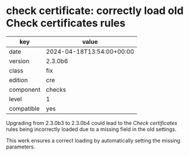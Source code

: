 [//]: # (werk v2)
# check certificate: correctly load old Check certificates rules

key        | value
---------- | ---
date       | 2024-04-18T13:54:00+00:00
version    | 2.3.0b6
class      | fix
edition    | cre
component  | checks
level      | 1
compatible | yes

Upgrading from 2.3.0b3 to 2.3.0b4 could lead to the _Check certificates_ rules being incorrectly loaded due to a missing field in the old settings.

This werk ensures a correct loading by automatically setting the missing parameters.
